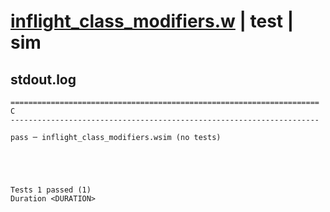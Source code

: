 # [inflight_class_modifiers.w](../../../../../examples/tests/valid/inflight_class_modifiers.w) | test | sim

## stdout.log
```log
=====================================================================
C
---------------------------------------------------------------------

pass ─ inflight_class_modifiers.wsim (no tests)
 




Tests 1 passed (1) 
Duration <DURATION>

```

